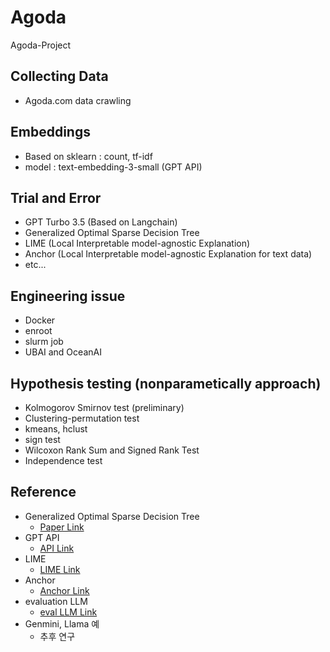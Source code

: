 # Agoda
Agoda-Project

## Collecting Data
- Agoda.com data crawling

## Embeddings
- Based on sklearn : count, tf-idf
- model : text-embedding-3-small (GPT API)

## Trial and Error
- GPT Turbo 3.5 (Based on Langchain)
- Generalized Optimal Sparse Decision Tree
- LIME (Local Interpretable model-agnostic Explanation)
- Anchor (Local Interpretable model-agnostic Explanation for text data)
- etc...

## Engineering issue
- Docker
- enroot
- slurm job
- UBAI and OceanAI


## Hypothesis testing (nonparametically approach)
 - Kolmogorov Smirnov test (preliminary)
 - Clustering-permutation test
  - kmeans, hclust
 - sign test
  - Wilcoxon Rank Sum and Signed Rank Test
 - Independence test
## Reference

- Generalized Optimal Sparse Decision Tree
  - [Paper Link](https://arxiv.org/abs/2112.00798)
- GPT API
  - [API Link](https://platform.openai.com/docs/guides/text-generation)
- LIME
  - [LIME Link](https://github.com/marcotcr/lime)
- Anchor
  - [Anchor Link](https://proceedings.mlr.press/v130/mardaoui21a.html)
- evaluation LLM
  - [eval LLM Link](https://arxiv.org/abs/2406.09714)
- Genmini, Llama 예
  - 추후 연구
